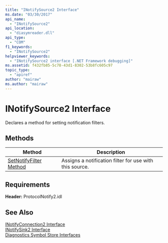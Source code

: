 ```yaml
---
title: "INotifySource2 Interface"
ms.date: "03/30/2017"
api_name: 
  - "INotifySource2"
api_location: 
  - "diasymreader.dll"
api_type: 
  - "COM"
f1_keywords: 
  - "INotifySource2"
helpviewer_keywords: 
  - "INotifySource2 interface [.NET Framework debugging]"
ms.assetid: f432fb85-5c78-43d1-8302-53b8fc605c97
topic_type: 
  - "apiref"
author: "mairaw"
ms.author: "mairaw"
---
```

# INotifySource2 Interface
Declares a method for setting notification filters.  

## Methods  


|Method|Description|  
|------------|-----------------|  
|[SetNotifyFilter Method](../../../../docs/framework/unmanaged-api/diagnostics/inotifysource2-setnotifyfilter-method.md)|Assigns a notification filter for use with this source.|  

## Requirements  
 **Header:** ProtocolNotify2.idl  

## See Also  
 [INotifyConnection2 Interface](../../../../docs/framework/unmanaged-api/diagnostics/inotifyconnection2-interface.md)  
 [INotifySink2 Interface](../../../../docs/framework/unmanaged-api/diagnostics/inotifysink2-interface.md)  
 [Diagnostics Symbol Store Interfaces](../../../../docs/framework/unmanaged-api/diagnostics/diagnostics-symbol-store-interfaces.md)
